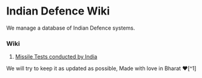 # Indian Defence Wiki

We manage a database of Indian Defence systems. 

### Wiki

1. [Missile Tests conducted by India]() 


We will try to keep it as updated as possible, Made with love in Bharat ❤️[^1]
